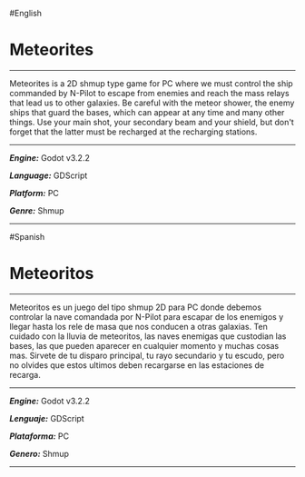 #English
# Meteorites

***
Meteorites is a 2D shmup type game for PC where we must control the ship commanded by N-Pilot to escape from enemies and reach the mass relays that lead us to other galaxies.
Be careful with the meteor shower, the enemy ships that guard the bases, which can appear at any time and many other things.
Use your main shot, your secondary beam and your shield, but don't forget that the latter must be recharged at the recharging stations.
***
***Engine:*** Godot v3.2.2

***Language:*** GDScript

***Platform:*** PC

***Genre:*** Shmup
***

#Spanish
# Meteoritos

***
Meteoritos es un juego del tipo shmup 2D para PC donde debemos controlar la nave comandada por N-Pilot para escapar de los enemigos y llegar hasta los rele de masa que nos conducen a otras galaxias. 
Ten cuidado con la lluvia de meteoritos, las naves enemigas que custodian las bases, las que pueden aparecer en cualquier momento y muchas cosas mas.
Sirvete de tu disparo principal, tu rayo secundario y tu escudo, pero no olvides que estos ultimos deben recargarse en las estaciones de recarga.
***
***Engine:*** Godot v3.2.2

***Lenguaje:*** GDScript

***Plataforma:*** PC

***Genero:*** Shmup
***